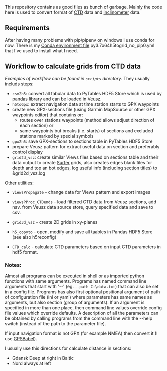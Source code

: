 This repository contains as good files as bunch of garbage. Mainly the code here is used to convert format of <a href="https://en.wikipedia.org/wiki/CTD_(instrument)">CTD</a> data and <a href="https://jor.ocean.ru/index.php/jor/article/download/369/153">inclinometer</a> data.

## Requirements
After having many problems with pip/pipenv on windows I use conda for now. There is my [Conda environment file](https://docs.conda.io/projects/conda/en/latest/user-guide/tasks/manage-environments.html#id16) py3.7x64h5togrid_no_pip0.yml that I've used to install what I need.


## Workflow to calculate grids from CTD data 
*Examples of workflow can be found in ``scripts`` directory*. They usually includs steps:

 - ``csv2h5``: convert all tabular data to PyTables HDF5 Store which is used by [pandas](https://pandas.pydata.org) library and can be loaded in [Veusz](https://github.com/veusz/veusz).
 - ``h5toGpx``: extract navigation data at time station starts to GPX waypoints
 - create new GPX-sections file (using Garmin MapSource or other GPX waypoints editor) that contains or:
    - routes over stations waypoints (method allows adjust direction of each section) or
    - same waypoints but breaks (i.e. starts) of sections and excluded stations marked by special symbols
 - ``gpx2h5``: save GPX-sections to sections table in PyTables HDF5 Store
 - prepare Veusz pattern for extract useful data on section
 and preferably control display
 - ``grid2d_vsz``: create similar Views files based on sections table and their data
 output to create [Surfer](https://www.goldensoftware.com/products/surfer) grids, also creates edges blank files for depth and
 top an bot edges, log useful info (including section titles) to &grid2d_vsz.log


Other utilities:
 - ``viewsPropagate`` - change data for Views pattern and export images
 - ``viewsPProc_CTDends`` - load filtered CTD data from Veusz sections, add nav.
from Veusz data source store, query specified data and save to csv.
 - ``grid3d_vsz`` - create 2D grids in xy-planes
 - ``h5_copyto`` - open, modify and save all taables in Pandas HDF5 Store (see also h5reconfig)

 - ``CTD_calc`` - calculate CTD parameters based on input CTD parameters in hdf5 format.
 
 
### Notes:
Almost all programs can be executed in shell or as imported python functions with same arguments. Programs has named command line arguments that start with '--' (eg. ``--path C:\data.txt``) that can also be set in a config file. Programs has also first optional positional argument of path of configuration file (ini or yaml) where parameters has same names as arguments, but also section (group of arguments). If an argument is specified in more than one place, then command line values override config file values which override defaults. A description of all the parameters can be obtained by calling programs from the command line with the --help switch (instead of the path to the parameter file).

 
 If input navigation format is not GPX (for example NMEA) then convert it (I use [GPSBabel](https://www.gpsbabel.org/)).



I usually use this directions for calculate distance in sections:
 - Gdansk Deep at right in Baltic
 - Nord always at left
 